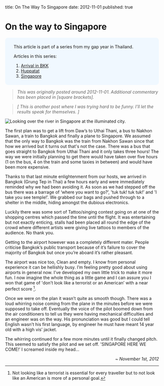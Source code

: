 title: On The Way To Singapore
date: 2012-11-01
published: true

# On the way to Singapore

<div style="background-color: aliceblue; padding: 0.5em; border-radius: 10px; border: 0px solid black; text-align: left; padding-left: 2em;">
	<p>This article is part of a series from my gap year in Thailand.</p>
	<p>Articles in this series:</p>
	<ol>
		<li><a href=".">Arrival in BKK</a></li>
		<li><a href=".">Huppatat</a></li>
		<li><a href=".">Singapore</a></li>
	</ol>
</div>

> _This was originally posted around 2012-11-01. Additional commentary has been placed in [square brackets]._

> _[ This is another post where I was trying hard to be funny. I'll let the results speak for themselves. ]_

![Looking over the river in Singapore at the illuminated city.](singapore.jpeg)

The first plan was to get a lift from Daw’s to Uthai Thani, a bus to Nakhon Sawan, a train to Bangkok and finally a plane to Singapore. We assumed that the only way to Bangkok was the train from Nakhon Sawan since that how we arrived but it turns out that's not the case. There was a bus that goes straight to Bangkok from Uthai Thani and it only takes three hours! The way we were initially planning to get there would have taken over five hours (1 on the bus, 4 on the train and some taxies in between) and would have been more expensive.

Thanks to that last minute enlightenment from our hosts, we arrived in Bangkok (Grung Tep in Thai) a few hours early and were immediately reminded why we had been avoiding it. As soon as we had stepped off the bus there was a barrage of ‘where you want to go?’, 'tuk tuk! tuk tuk!’ and 'I take you see temple!’. We grabbed our bags and pushed through to a shelter in the middle, hiding amongst the dubious electronics.

Luckily there was some sort of Tattoo/singing contest going on at one of the shopping centres which passed the time until the flight. It was entertaining but not exactly enticing, stalls had been placed all round the edge of the crowd where different artists were giving live tattoos to members of the audience. No thank you.

Getting to the airport however was a completely different mater. People criticise Bangkok’s public transport because of it’s failure to cover the majority of Bangkok but once you’re aboard it’s rather pleasant.

The airport was nice too, Clean and empty. I know from personal experience it can be hellishly busy. I’m feeling pretty good about using airports in general now. I’ve developed my own little trick to make it more fun. I now imagine the whole thing as a little game and I can assure you I won that game of 'don’t look like a terrorist or an American’ with a near perfect score [^1].

Once we were on the plan it wasn’t quite as smooth though. There was a loud whirring noise coming from the plane in the minutes before we were supposed to take off. Eventually the voice of the pilot boomed down from the air conditioners to tell us they were having mechanical difficulties and an engineer was on the way. His pronunciation was good but I could tell English wasn’t his first language, by engineer he must have meant 14 year old with a high vis’ jacket.

The whirring continued for a few more minutes until it finally changed pitch. This seemed to satisfy the pilot and we set off. 'SINGAPORE HERE WE COME!’ I screamed inside my head…

[^1]: Not looking like a terrorist is essential for every traveller but to not look like an American is more of a personal goal.

<div style="text-align: right; font-style: italic;">
<!-- <p style="float: right; margin-top: 0em;">November 1st, 2012</p> -->
<p>~ November 1st, 2012</p>
</div>